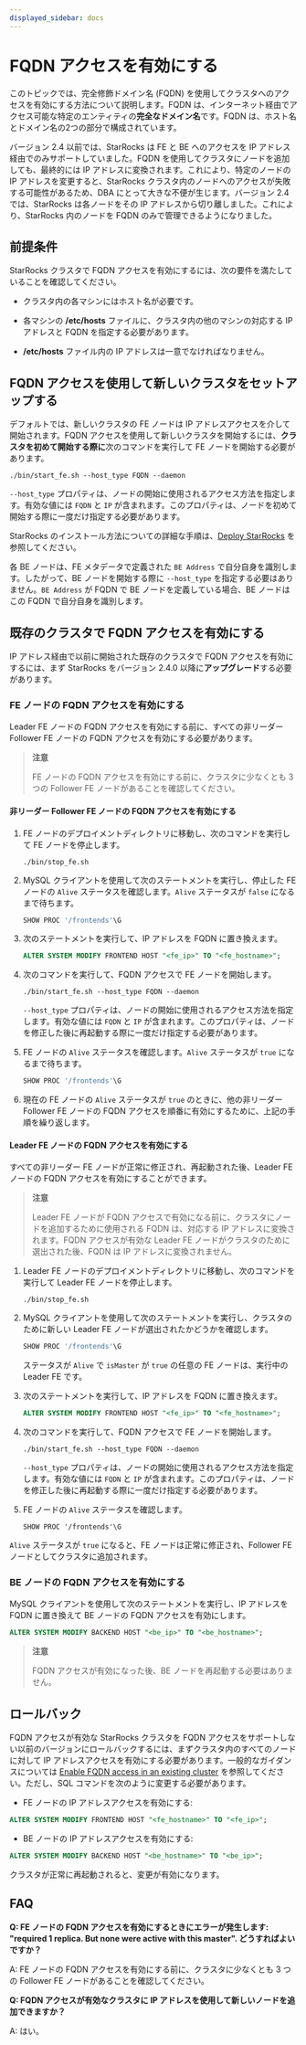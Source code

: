 ```yaml
---
displayed_sidebar: docs
---
```


# FQDN アクセスを有効にする

このトピックでは、完全修飾ドメイン名 (FQDN) を使用してクラスタへのアクセスを有効にする方法について説明します。FQDN は、インターネット経由でアクセス可能な特定のエンティティの**完全なドメイン名**です。FQDN は、ホスト名とドメイン名の2つの部分で構成されています。

バージョン 2.4 以前では、StarRocks は FE と BE へのアクセスを IP アドレス経由でのみサポートしていました。FQDN を使用してクラスタにノードを追加しても、最終的には IP アドレスに変換されます。これにより、特定のノードの IP アドレスを変更すると、StarRocks クラスタ内のノードへのアクセスが失敗する可能性があるため、DBA にとって大きな不便が生じます。バージョン 2.4 では、StarRocks は各ノードをその IP アドレスから切り離しました。これにより、StarRocks 内のノードを FQDN のみで管理できるようになりました。

## 前提条件

StarRocks クラスタで FQDN アクセスを有効にするには、次の要件を満たしていることを確認してください。

- クラスタ内の各マシンにはホスト名が必要です。

- 各マシンの **/etc/hosts** ファイルに、クラスタ内の他のマシンの対応する IP アドレスと FQDN を指定する必要があります。

- **/etc/hosts** ファイル内の IP アドレスは一意でなければなりません。

## FQDN アクセスを使用して新しいクラスタをセットアップする

デフォルトでは、新しいクラスタの FE ノードは IP アドレスアクセスを介して開始されます。FQDN アクセスを使用して新しいクラスタを開始するには、**クラスタを初めて開始する際に**次のコマンドを実行して FE ノードを開始する必要があります。

```Shell
./bin/start_fe.sh --host_type FQDN --daemon
```

`--host_type` プロパティは、ノードの開始に使用されるアクセス方法を指定します。有効な値には `FQDN` と `IP` が含まれます。このプロパティは、ノードを初めて開始する際に一度だけ指定する必要があります。

StarRocks のインストール方法についての詳細な手順は、[Deploy StarRocks](../deployment/deploy_manually.md) を参照してください。

各 BE ノードは、FE メタデータで定義された `BE Address` で自分自身を識別します。したがって、BE ノードを開始する際に `--host_type` を指定する必要はありません。`BE Address` が FQDN で BE ノードを定義している場合、BE ノードはこの FQDN で自分自身を識別します。

## 既存のクラスタで FQDN アクセスを有効にする

IP アドレス経由で以前に開始された既存のクラスタで FQDN アクセスを有効にするには、まず StarRocks をバージョン 2.4.0 以降に**アップグレード**する必要があります。

### FE ノードの FQDN アクセスを有効にする

Leader FE ノードの FQDN アクセスを有効にする前に、すべての非リーダー Follower FE ノードの FQDN アクセスを有効にする必要があります。

> **注意**
>
> FE ノードの FQDN アクセスを有効にする前に、クラスタに少なくとも 3 つの Follower FE ノードがあることを確認してください。

#### 非リーダー Follower FE ノードの FQDN アクセスを有効にする

1. FE ノードのデプロイメントディレクトリに移動し、次のコマンドを実行して FE ノードを停止します。

    ```Shell
    ./bin/stop_fe.sh
    ```

2. MySQL クライアントを使用して次のステートメントを実行し、停止した FE ノードの `Alive` ステータスを確認します。`Alive` ステータスが `false` になるまで待ちます。

    ```SQL
    SHOW PROC '/frontends'\G
    ```

3. 次のステートメントを実行して、IP アドレスを FQDN に置き換えます。

    ```SQL
    ALTER SYSTEM MODIFY FRONTEND HOST "<fe_ip>" TO "<fe_hostname>";
    ```

4. 次のコマンドを実行して、FQDN アクセスで FE ノードを開始します。

    ```Shell
    ./bin/start_fe.sh --host_type FQDN --daemon
    ```

    `--host_type` プロパティは、ノードの開始に使用されるアクセス方法を指定します。有効な値には `FQDN` と `IP` が含まれます。このプロパティは、ノードを修正した後に再起動する際に一度だけ指定する必要があります。

5. FE ノードの `Alive` ステータスを確認します。`Alive` ステータスが `true` になるまで待ちます。

    ```SQL
    SHOW PROC '/frontends'\G
    ```

6. 現在の FE ノードの `Alive` ステータスが `true` のときに、他の非リーダー Follower FE ノードの FQDN アクセスを順番に有効にするために、上記の手順を繰り返します。

#### Leader FE ノードの FQDN アクセスを有効にする

すべての非リーダー FE ノードが正常に修正され、再起動された後、Leader FE ノードの FQDN アクセスを有効にすることができます。

> **注意**
>
> Leader FE ノードが FQDN アクセスで有効になる前に、クラスタにノードを追加するために使用される FQDN は、対応する IP アドレスに変換されます。FQDN アクセスが有効な Leader FE ノードがクラスタのために選出された後、FQDN は IP アドレスに変換されません。

1. Leader FE ノードのデプロイメントディレクトリに移動し、次のコマンドを実行して Leader FE ノードを停止します。

    ```Shell
    ./bin/stop_fe.sh
    ```

2. MySQL クライアントを使用して次のステートメントを実行し、クラスタのために新しい Leader FE ノードが選出されたかどうかを確認します。

    ```SQL
    SHOW PROC '/frontends'\G
    ```

    ステータスが `Alive` で `isMaster` が `true` の任意の FE ノードは、実行中の Leader FE です。

3. 次のステートメントを実行して、IP アドレスを FQDN に置き換えます。

    ```SQL
    ALTER SYSTEM MODIFY FRONTEND HOST "<fe_ip>" TO "<fe_hostname>";
    ```

4. 次のコマンドを実行して、FQDN アクセスで FE ノードを開始します。

    ```Shell
    ./bin/start_fe.sh --host_type FQDN --daemon
    ```

    `--host_type` プロパティは、ノードの開始に使用されるアクセス方法を指定します。有効な値には `FQDN` と `IP` が含まれます。このプロパティは、ノードを修正した後に再起動する際に一度だけ指定する必要があります。

5. FE ノードの `Alive` ステータスを確認します。

    ```Plain
    SHOW PROC '/frontends'\G
    ```

  `Alive` ステータスが `true` になると、FE ノードは正常に修正され、Follower FE ノードとしてクラスタに追加されます。

### BE ノードの FQDN アクセスを有効にする

MySQL クライアントを使用して次のステートメントを実行し、IP アドレスを FQDN に置き換えて BE ノードの FQDN アクセスを有効にします。

```SQL
ALTER SYSTEM MODIFY BACKEND HOST "<be_ip>" TO "<be_hostname>";
```

> **注意**
>
> FQDN アクセスが有効になった後、BE ノードを再起動する必要はありません。

## ロールバック

FQDN アクセスが有効な StarRocks クラスタを FQDN アクセスをサポートしない以前のバージョンにロールバックするには、まずクラスタ内のすべてのノードに対して IP アドレスアクセスを有効にする必要があります。一般的なガイダンスについては [Enable FQDN access in an existing cluster](#enable-fqdn-access-in-an-existing-cluster) を参照してください。ただし、SQL コマンドを次のように変更する必要があります。

- FE ノードの IP アドレスアクセスを有効にする:

```SQL
ALTER SYSTEM MODIFY FRONTEND HOST "<fe_hostname>" TO "<fe_ip>";
```

- BE ノードの IP アドレスアクセスを有効にする:

```SQL
ALTER SYSTEM MODIFY BACKEND HOST "<be_hostname>" TO "<be_ip>";
```

クラスタが正常に再起動されると、変更が有効になります。

## FAQ

**Q: FE ノードの FQDN アクセスを有効にするときにエラーが発生します: "required 1 replica. But none were active with this master". どうすればよいですか？**

A: FE ノードの FQDN アクセスを有効にする前に、クラスタに少なくとも 3 つの Follower FE ノードがあることを確認してください。

**Q: FQDN アクセスが有効なクラスタに IP アドレスを使用して新しいノードを追加できますか？**

A: はい。